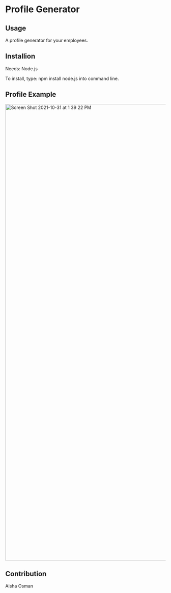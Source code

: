 # Profile Generator

## Usage
A profile generator for your employees.

## Installion
Needs: Node.js

To install, type: npm install node.js into command line.

## Profile Example

 <img width="1435" alt="Screen Shot 2021-10-31 at 1 39 22 PM" src="https://user-images.githubusercontent.com/88051358/139597113-3423bd88-2eb2-4347-9a3f-01ef28474d18.png">
 
 
## Contribution


Aisha Osman
